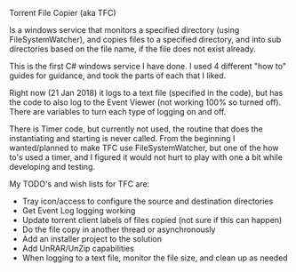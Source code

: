 Torrent File Copier (aka TFC)

Is a windows service that monitors a specified directory (using FileSystemWatcher), and copies files to a specified directory, 
and into sub directories based on the file name, if the file does not exist already.

This is the first C# windows service I have done.  I used 4 different "how to" guides for guidance, and took the parts of each 
that I liked.

Right now (21 Jan 2018) it logs to a text file (specified in the code), but has the code to also log to the 
Event Viewer (not working 100% so turned off).  There are variables to turn each type of logging on and off.

There is Timer code, but currently not used, the routine that does the instantiating and starting is never called.  From the beginning 
I wanted/planned to make TFC use FileSystemWatcher, but one of the how to's used a timer, and I figured it would not hurt to play 
with one a bit while developing and testing.

My TODO's and wish lists for TFC are:
* Tray icon/access to configure the source and destination directories
* Get Event Log logging working
* Update torrent client labels of files copied (not sure if this can happen)
* Do the file copy in another thread or asynchronously
* Add an installer project to the solution
* Add UnRAR/UnZip capabilities
* When logging to a text file, monitor the file size, and clean up as needed

